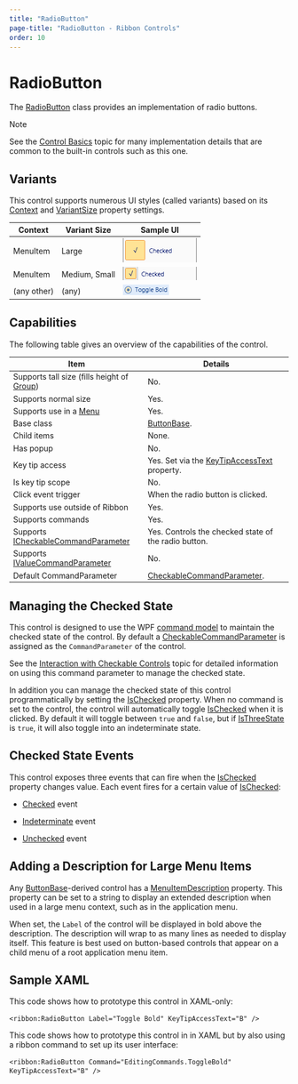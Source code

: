 ```yaml
---
title: "RadioButton"
page-title: "RadioButton - Ribbon Controls"
order: 10
---
```

# RadioButton

The [RadioButton](xref:ActiproSoftware.Windows.Controls.Ribbon.Controls.RadioButton) class provides an implementation of radio buttons.

> [!NOTE]
> See the [Control Basics](../control-basics.md) topic for many implementation details that are common to the built-in controls such as this one.

## Variants

This control supports numerous UI styles (called variants) based on its [Context](xref:ActiproSoftware.Windows.Controls.Ribbon.Controls.Primitives.ControlBase.Context) and [VariantSize](xref:ActiproSoftware.Windows.Controls.Ribbon.Controls.Primitives.ControlBase.VariantSize) property settings.

| Context | Variant Size | Sample UI |
|-----|-----|-----|
| MenuItem | Large | ![Screenshot](../../images/radiobutton-menu-item-large.gif) |
| MenuItem | Medium, Small | ![Screenshot](../../images/radiobutton-menu-item-medium.gif) |
| (any other) | (any) | ![Screenshot](../../images/radiobutton-medium.gif) |

## Capabilities

The following table gives an overview of the capabilities of the control.

| Item | Details |
|-----|-----|
| Supports tall size (fills height of [Group](../miscellaneous/group.md)) | No. |
| Supports normal size | Yes. |
| Supports use in a [Menu](../miscellaneous/menu.md) | Yes. |
| Base class | [ButtonBase](xref:ActiproSoftware.Windows.Controls.Ribbon.Controls.Primitives.ButtonBase). |
| Child items | None. |
| Has popup | No. |
| Key tip access | Yes.  Set via the [KeyTipAccessText](xref:ActiproSoftware.Windows.Controls.Ribbon.Controls.Primitives.ControlBase.KeyTipAccessText) property. |
| Is key tip scope | No. |
| Click event trigger | When the radio button is clicked. |
| Supports use outside of Ribbon | Yes. |
| Supports commands | Yes. |
| Supports [ICheckableCommandParameter](xref:ActiproSoftware.Windows.Controls.Ribbon.Input.ICheckableCommandParameter) | Yes.  Controls the checked state of the radio button. |
| Supports [IValueCommandParameter](xref:ActiproSoftware.Windows.Controls.Ribbon.Input.IValueCommandParameter) | No. |
| Default CommandParameter | [CheckableCommandParameter](xref:ActiproSoftware.Windows.Controls.Ribbon.Input.CheckableCommandParameter). |

## Managing the Checked State

This control is designed to use the WPF [command model](../../command-model/index.md) to maintain the checked state of the control.  By default a [CheckableCommandParameter](xref:ActiproSoftware.Windows.Controls.Ribbon.Input.CheckableCommandParameter) is assigned as the `CommandParameter` of the control.

See the [Interaction with Checkable Controls](../../command-model/checkable-controls.md) topic for detailed information on using this command parameter to manage the checked state.

In addition you can manage the checked state of this control programmatically by setting the [IsChecked](xref:ActiproSoftware.Windows.Controls.Ribbon.Controls.Primitives.ButtonBase.IsChecked) property.  When no command is set to the control, the control will automatically toggle [IsChecked](xref:ActiproSoftware.Windows.Controls.Ribbon.Controls.Primitives.ButtonBase.IsChecked) when it is clicked.  By default it will toggle between `true` and `false`, but if [IsThreeState](xref:ActiproSoftware.Windows.Controls.Ribbon.Controls.CheckBox.IsThreeState) is `true`, it will also toggle into an indeterminate state.

## Checked State Events

This control exposes three events that can fire when the [IsChecked](xref:ActiproSoftware.Windows.Controls.Ribbon.Controls.Primitives.ButtonBase.IsChecked) property changes value.  Each event fires for a certain value of [IsChecked](xref:ActiproSoftware.Windows.Controls.Ribbon.Controls.Primitives.ButtonBase.IsChecked):

- [Checked](xref:ActiproSoftware.Windows.Controls.Ribbon.Controls.Primitives.ButtonBase.Checked) event

- [Indeterminate](xref:ActiproSoftware.Windows.Controls.Ribbon.Controls.Primitives.ButtonBase.Indeterminate) event

- [Unchecked](xref:ActiproSoftware.Windows.Controls.Ribbon.Controls.Primitives.ButtonBase.Unchecked) event

## Adding a Description for Large Menu Items

Any [ButtonBase](xref:ActiproSoftware.Windows.Controls.Ribbon.Controls.Primitives.ButtonBase)-derived control has a [MenuItemDescription](xref:ActiproSoftware.Windows.Controls.Ribbon.Controls.Primitives.ButtonBase.MenuItemDescription) property.  This property can be set to a string to display an extended description when used in a large menu context, such as in the application menu.

When set, the `Label` of the control will be displayed in bold above the description.  The description will wrap to as many lines as needed to display itself.  This feature is best used on button-based controls that appear on a child menu of a root application menu item.

## Sample XAML

This code shows how to prototype this control in XAML-only:

```xaml
<ribbon:RadioButton Label="Toggle Bold" KeyTipAccessText="B" />
```

This code shows how to prototype this control in in XAML but by also using a ribbon command to set up its user interface:

```xaml
<ribbon:RadioButton Command="EditingCommands.ToggleBold" KeyTipAccessText="B" />
```
